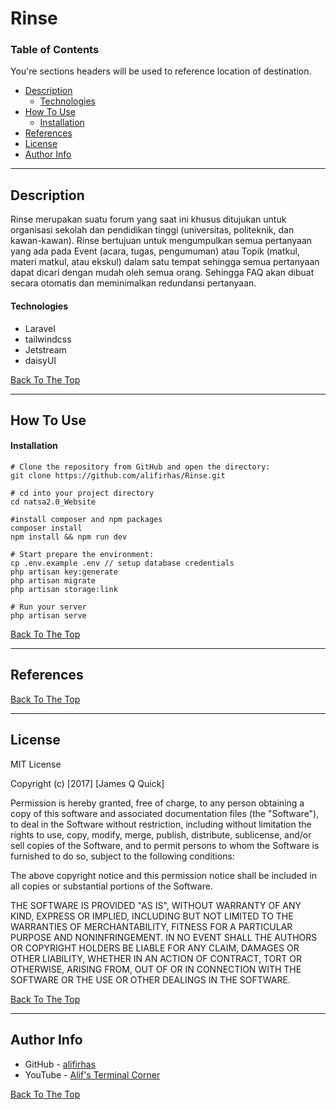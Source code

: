 # Rinse

<!-- ![Project Image](project-image-url) -->

<!-- --- -->

### Table of Contents
You're sections headers will be used to reference location of destination.

- [Description](#description)
    - [Technologies](#technologies)
- [How To Use](#how-to-use)
    - [Installation](#installation)
- [References](#references)
- [License](#license)
- [Author Info](#author-info)

---

## Description

Rinse merupakan suatu forum yang saat ini khusus ditujukan untuk organisasi sekolah dan pendidikan tinggi (universitas, politeknik, dan kawan-kawan). Rinse bertujuan untuk mengumpulkan semua pertanyaan yang ada pada Event (acara, tugas, pengumuman) atau Topik (matkul, materi matkul, atau ekskul)  dalam satu tempat sehingga semua pertanyaan dapat dicari dengan mudah oleh semua orang. Sehingga FAQ akan dibuat secara otomatis dan meminimalkan redundansi pertanyaan.

#### Technologies

- Laravel
- tailwindcss
- Jetstream
- daisyUI

[Back To The Top](#rinse)

---

## How To Use

#### Installation

```
# Clone the repository from GitHub and open the directory:
git clone https://github.com/alifirhas/Rinse.git

# cd into your project directory
cd natsa2.0_Website

#install composer and npm packages
composer install
npm install && npm run dev

# Start prepare the environment:
cp .env.example .env // setup database credentials
php artisan key:generate
php artisan migrate
php artisan storage:link

# Run your server
php artisan serve

```

[Back To The Top](#rinse)

---

## References
[Back To The Top](#rinse)

---

## License

MIT License

Copyright (c) [2017] [James Q Quick]

Permission is hereby granted, free of charge, to any person obtaining a copy
of this software and associated documentation files (the "Software"), to deal
in the Software without restriction, including without limitation the rights
to use, copy, modify, merge, publish, distribute, sublicense, and/or sell
copies of the Software, and to permit persons to whom the Software is
furnished to do so, subject to the following conditions:

The above copyright notice and this permission notice shall be included in all
copies or substantial portions of the Software.

THE SOFTWARE IS PROVIDED "AS IS", WITHOUT WARRANTY OF ANY KIND, EXPRESS OR
IMPLIED, INCLUDING BUT NOT LIMITED TO THE WARRANTIES OF MERCHANTABILITY,
FITNESS FOR A PARTICULAR PURPOSE AND NONINFRINGEMENT. IN NO EVENT SHALL THE
AUTHORS OR COPYRIGHT HOLDERS BE LIABLE FOR ANY CLAIM, DAMAGES OR OTHER
LIABILITY, WHETHER IN AN ACTION OF CONTRACT, TORT OR OTHERWISE, ARISING FROM,
OUT OF OR IN CONNECTION WITH THE SOFTWARE OR THE USE OR OTHER DEALINGS IN THE
SOFTWARE.

[Back To The Top](#rinse)

---

## Author Info

- GitHub - [alifirhas](https://github.com/alifirhas)
- YouTube - [Alif's Terminal Corner](https://www.youtube.com/channel/UCg8-wDk8x1-J38oJp1_nKLg)


[Back To The Top](#rinse)
